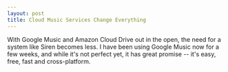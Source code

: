 ```yaml
---
layout: post
title: Cloud Music Services Change Everything
---
```


With Google Music and Amazon Cloud Drive out in the open, the need for a system like Siren becomes less. I have been using Google Music now for a few weeks, and while it's not perfect yet, it has great promise -- it's easy, free, fast and cross-platform.
